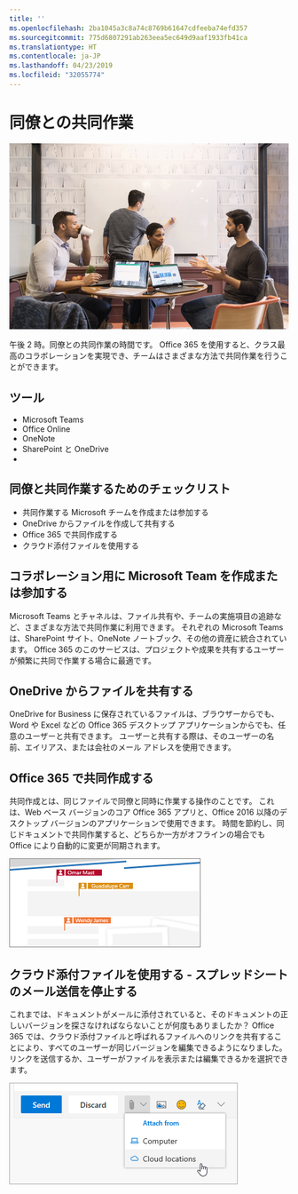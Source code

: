 ```yaml
---
title: ''
ms.openlocfilehash: 2ba1045a3c8a74c8769b61647cdfeeba74efd357
ms.sourcegitcommit: 775d6807291ab263eea5ec649d9aaf1933fb41ca
ms.translationtype: HT
ms.contentlocale: ja-JP
ms.lasthandoff: 04/23/2019
ms.locfileid: "32055774"
---
```

# <a name="collaborating-with-colleagues"></a>同僚との共同作業

![通勤のビジュアル](media/ditl_collab.png)

午後 2 時。同僚との共同作業の時間です。 Office 365 を使用すると、クラス最高のコラボレーションを実現でき、チームはさまざまな方法で共同作業を行うことができます。 

## <a name="tools"></a>ツール
- Microsoft Teams
- Office Online
- OneNote
- SharePoint と OneDrive
- 
## <a name="checklist-for-collaborating-with-colleagues"></a>同僚と共同作業するためのチェックリスト
- 共同作業する Microsoft チームを作成または参加する
- OneDrive からファイルを作成して共有する 
- Office 365 で共同作成する 
- クラウド添付ファイルを使用する

## <a name="create-or-join-a-microsoft-team-for-collaboration"></a>コラボレーション用に Microsoft Team を作成または参加する

Microsoft Teams とチャネルは、ファイル共有や、チームの実施項目の追跡など、さまざまな方法で共同作業に利用できます。 それぞれの Microsoft Teams は、SharePoint サイト、OneNote ノートブック、その他の資産に統合されています。 Office 365 のこのサービスは、プロジェクトや成果を共有するユーザーが頻繁に共同で作業する場合に最適です。 

## <a name="share-files-from-your-onedrive"></a>OneDrive からファイルを共有する
OneDrive for Business に保存されているファイルは、ブラウザーからでも、Word や Excel などの Office 365 デスクトップ アプリケーションからでも、任意のユーザーと共有できます。 ユーザーと共有する際は、そのユーザーの名前、エイリアス、または会社のメール アドレスを使用できます。 

## <a name="co-create-in-office-365"></a>Office 365 で共同作成する
共同作成とは、同じファイルで同僚と同時に作業する操作のことです。 これは、Web ベース バージョンのコア Office 365 アプリと、Office 2016 以降のデスクトップ バージョンのアプリケーションで使用できます。  時間を節約し、同じドキュメントで共同作業すると、どちらか一方がオフラインの場合でも Office により自動的に変更が同期されます。 

![Word で共同作成する](media/ditl_coauth.png)

## <a name="use-cloud-attachments---stop-emailing-that-spreadsheet"></a>クラウド添付ファイルを使用する - スプレッドシートのメール送信を停止する
これまでは、ドキュメントがメールに添付されていると、そのドキュメントの正しいバージョンを探さなければならないことが何度もありましたか？ Office 365 では、クラウド添付ファイルと呼ばれるファイルへのリンクを共有することにより、すべてのユーザーが同じバージョンを編集できるようになりました。  リンクを送信するか、ユーザーがファイルを表示または編集できるかを選択できます。 

![クラウド添付ファイル](media/ditl_cloudattach.png)

